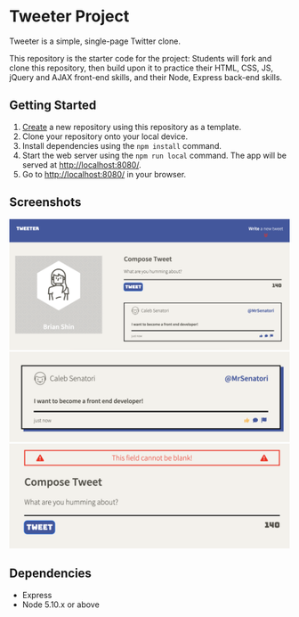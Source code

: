 # Tweeter Project

Tweeter is a simple, single-page Twitter clone.

This repository is the starter code for the project: Students will fork and clone this repository, then build upon it to practice their HTML, CSS, JS, jQuery and AJAX front-end skills, and their Node, Express back-end skills.

## Getting Started

1. [Create](https://docs.github.com/en/repositories/creating-and-managing-repositories/creating-a-repository-from-a-template) a new repository using this repository as a template.
2. Clone your repository onto your local device.
3. Install dependencies using the `npm install` command.
3. Start the web server using the `npm run local` command. The app will be served at <http://localhost:8080/>.
4. Go to <http://localhost:8080/> in your browser.

## Screenshots

!["Screenshot of tweets homepage"](https://github.com/bshin132/tweeter/blob/master/docs/tweet-page.png?raw=true)
!["Screenshot of tweets post"](https://github.com/bshin132/tweeter/blob/master/docs/tweet-box.png?raw=true)
!["Screenshot of tweets input"](https://github.com/bshin132/tweeter/blob/master/docs/tweet-input.png?raw=true)

## Dependencies

- Express
- Node 5.10.x or above
